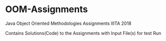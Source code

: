 # OOM-Assignments
Java Object Oriented Methodologies Assignments IIITA 2018


Contains Solutions(Code) to the Assignments with Input File(s) for test Run

